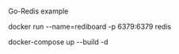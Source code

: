 ### 
Go-Redis example



docker run --name=rediboard -p 6379:6379 redis

docker-compose up --build -d